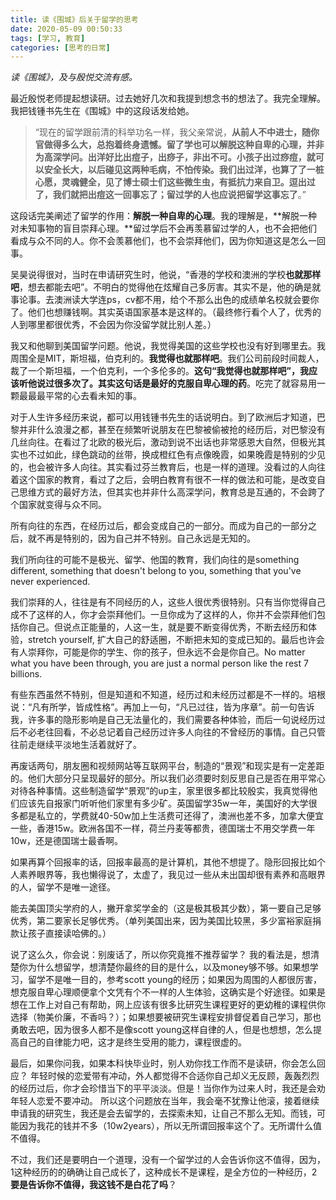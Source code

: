 ```yaml
---
title: 读《围城》后关于留学的思考
date: 2020-05-09 00:50:33
tags: [学习, 教育]
categories: [思考的日常]
---
```

*读《围城》，及与殷悦交流有感。*

最近殷悦老师提起想读研。过去她好几次和我提到想念书的想法了。我完全理解。我把钱锺书先生在《围城》中的这段话发给她。
>“现在的留学跟前清的科举功名一样，我父亲常说，**从前人不中进士，随你官做得多么大，总抱着终身遗憾。留了学也可以解脱这种自卑的心理，并非为高深学问。出洋好比出痘子，出痧子，非出不可。小孩子出过痧痘，就可以安全长大，以后碰见这两种毛病，不怕传染。我们出过洋，也算了了一桩心愿，灵魂健全，见了博士硕士们这些微生虫，有抵抗力来自卫。逗出过了，我们就把出痘这一回事忘了；留过学的人也应说把留学这事忘了**。”

这段话完美阐述了留学的作用：**解脱一种自卑的心理**。我的理解是，**解脱一种对未知事物的盲目崇拜心理。**留过学后不会再羡慕留过学的人，也不会把他们看成与众不同的人。你不会羡慕他们，也不会崇拜他们，因为你知道这是怎么一回事。

吴昊说得很对，当时在申请研究生时，他说，“香港的学校和澳洲的学校**也就那样吧**，想去都能去吧”。不明白的觉得他在炫耀自己多厉害。其实不是，他的确是就事论事。去澳洲读大学连ps，cv都不用，给个不那么出色的成绩单名校就会要你了。他们也想赚钱啊。其实英语国家基本是这样的。（最终修行看个人了，优秀的人到哪里都很优秀，不会因为你没留学就比别人差。）

我又和他聊到美国留学问题。他说，我觉得美国的这些学校也没有好到哪里去。我周围全是MIT，斯坦福，伯克利的。**我觉得也就那样吧**。我们公司前段时间裁人，裁了一个斯坦福，一个伯克利，一个多伦多的。**这句“我觉得也就那样吧”，我应该听他说过很多次了。其实这句话是最好的克服自卑心理的药**。吃完了就容易用一颗最最最平常的心去看未知的事。

对于人生许多经历来说，都可以用钱锺书先生的话说明白。到了欧洲后才知道，巴黎并非什么浪漫之都，甚至在频繁听说朋友在巴黎被偷被抢的经历后，对巴黎没有几丝向往。在看过了北欧的极光后，激动到说不出话也非常感恩大自然，但极光其实也不过如此，绿色跳动的丝带，换成橙红色有点像晚霞，如果晚霞是特别的少见的，也会被许多人向往。其实看过芬兰教育后，也是一样的道理。没看过的人向往着这个国家的教育，看过了之后，会明白教育有很不一样的做法和可能，是改变自己思维方式的最好方法，但其实也并非什么高深学问，教育总是互通的，不会跨了个国家就变得与众不同。

所有向往的东西，在经历过后，都会变成自己的一部分。而成为自己的一部分之后，就不再是特别的，因为自己并不特别。自己永远是无知的。

我们所向往的可能不是极光、留学、他国的教育，我们向往的是something different, something that doesn't belong to you, something that you've never experienced.

我们崇拜的人，往往是有不同经历的人，这些人很优秀很特别。只有当你觉得自己成不了这样的人，你才会崇拜他们。一旦你成为了这样的人，你并不会崇拜他们包括你自己。但说点正能量的，人这一生，就是要不断变得优秀，不断去经历和体验，stretch yourself, 扩大自己的舒适圈，不断把未知的变成已知的。最后也许会有人崇拜你，可能是你的学生、你的孩子，但永远不会是你自己。No matter what you have been through, you are just a normal person like the rest 7 billions.

有些东西虽然不特别，但是知道和不知道，经历过和未经历过都是不一样的。培根说：“凡有所学，皆成性格”。再加上一句，“凡已过往，皆为序章”。前一句告诉我，许多事的隐形影响是自己无法量化的，我们需要各种体验，而后一句说经历过后不必老往回看，不必总记着自己经历过许多人向往的不曾经历的事情。自己只管往前走继续平淡地生活着就好了。


再废话两句，朋友圈和视频网站等互联网平台，制造的“景观”和现实是有一定差距的。他们大部分只呈现最好的部分。所以我们必须要时刻反思自己是否在用平常心对待各种事情。这些制造留学“景观”的up主，家里很多都比较殷实，我真觉得他们应该先自报家门听听他们家里有多少矿。英国留学35w一年，美国好的大学很多都是私立的，学费就40-50w加上生活费可还得了，澳洲也差不多，加拿大便宜一些，香港15w。欧洲各国不一样，荷兰丹麦等都贵，德国瑞士不用交学费一年10w，还是德国瑞士最香啊。

如果再算个回报率的话，回报率最高的是计算机，其他不想提了。隐形回报比如个人素养眼界等，我也懒得说了，太虚了，我见过一些从未出国却很有素养和高眼界的人，留学不是唯一途径。

能去美国顶尖学府的人，撇开拿奖学金的（这是极其极其少数），第一要自己足够优秀，第二要家长足够优秀。（单列美国出来，因为美国比较黑，多少富裕家庭捐款让孩子直接读哈佛的。）

说了这么久，你会说：别废话了，所以你究竟推不推荐留学？
我的看法是，想清楚你为什么想留学，想清楚你最终的目的是什么，以及money够不够。如果想学习，留学不是唯一目的，参考scott young的经历；如果因为周围的人都很厉害，想克服自卑心理顺便拿个文凭有个不一样的人生体验，这确实是个好途径。如果是想在工作上对自己有帮助，网上应该有很多比研究生课程更好的更幼稚的课程供你选择（物美价廉，不香吗？）；如果想要被研究生课程安排督促着自己学习，那也勇敢去吧，因为很多人都不是像scott young这样自律的人，但是也想想，怎么提高自己的自律能力吧，这才是终生受用的能力，课程很虚的。

最后，如果你问我，如果本科快毕业时，别人劝你找工作而不是读研，你会怎么回应？
年轻时候的恋爱带有冲动，外人都觉得不合适你自己却义无反顾，轰轰烈烈的经历过后，你才会珍惜当下的平平淡淡。但是！当你作为过来人时，我还是会劝年轻人恋爱不要冲动。
所以这个问题放在当年，我会毫不犹豫让他滚，接着继续申请我的研究生，我还是会去留学的，去探索未知，让自己不那么无知。而钱，可能因为我花的钱并不多（10w2years），所以无所谓回报率这个了。无所谓什么值不值得。

不过，我们还是要明白一个道理，没有一个留学过的人会告诉你这不值得，因为，1这种经历的的确确让自己成长了，这种成长不是课程，是全方位的一种经历，2**要是告诉你不值得，我这钱不是白花了吗**？

